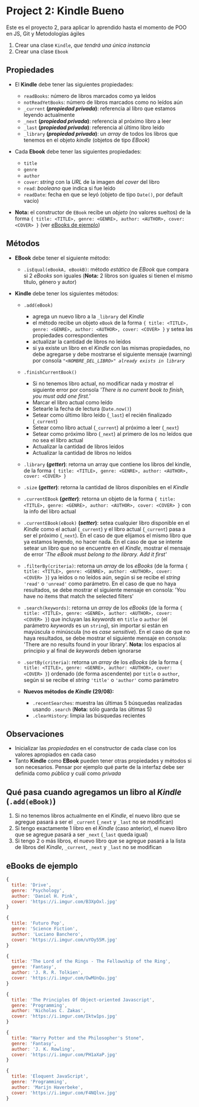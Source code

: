 # Project 2: Kindle Bueno

Este es el proyecto 2, para aplicar lo aprendido hasta el momento de POO en JS, Git y Metodologías ágiles

1. Crear una clase `Kindle`, _que tendrá una única instancia_
2. Crear una clase `Ebook`

## Propiedades

- El **Kindle** debe tener las siguientes propiedades:

  - `readBooks`: número de libros marcados como ya leídos
  - `notReadYetBooks`: número de libros marcados como no leídos aún
  - `_current` **(_propiedad privada_)**: referencia al libro que estamos leyendo actualmente
  - `_next` **(_propiedad privada_)**: referencia al próximo libro a leer
  - `_last` **(_propiedad privada_)**: referencia al último libro leído
  - `_library` **(_propiedad privada_)**: un _array_ de todos los libros que tenemos en el objeto _kindle_ (objetos de tipo _EBook_)

- Cada **Ebook** debe tener las siguientes propiedades:

  - `title`
  - `genre`
  - `author`
  - `cover`: _string_ con la _URL_ de la imagen del _cover_ del libro
  - `read`: _booleano_ que indica si fue leído
  - `readDate`: fecha en que se leyó (objeto de tipo `Date()`, por default vacío)

- **Nota:** el constructor de `EBook` recibe un _objeto_ (no valores sueltos) de la forma `{ title: <TITLE>, genre: <GENRE>, author: <AUTHOR>, cover: <COVER> }` (ver [eBooks de ejemplo](https://github.com/undefinedschool/project-2-kindle-bueno#ebooks-de-ejemplo))

## Métodos

- **EBook** debe tener el siguiente método:

  - `.isEqual(eBookA, eBookB)`: método _estático_ de _EBook_ que compara si 2 _eBooks_ son iguales (**Nota:** 2 libros son iguales si tienen el mismo título, género y autor)

- **Kindle** debe tener los siguientes métodos:

  - `.add(eBook)`

    - agrega un nuevo libro a la `_library` del _Kindle_
    - el método recibe un objeto `eBook` de la forma `{ title: <TITLE>, genre: <GENRE>, author: <AUTHOR>, cover: <COVER> }` y setea las propiedades correspondientes
    - actualizar la cantidad de libros no leídos
    - si ya existe un libro en el _Kindle_ con las mismas propiedades, no debe agregarse y debe mostrarse el siguiente mensaje (warning) por consola _`"<NOMBRE_DEL_LIBRO>" already exists in library`_

  - `.finishCurrentBook()`

    - Si no tenemos libro actual, no modificar nada y mostrar el siguiente error por consola _'There is no current book to finish, you must add one first.'_
    - Marcar el libro actual como leído
    - Setearle la fecha de lectura (`Date.now()`)
    - Setear como último libro leído (`_last`) el recién finalizado (`_current`)
    - Setear como libro actual (`_current`) al próximo a leer (`_next`)
    - Setear como próximo libro (`_next`) al primero de los no leídos que no sea el libro actual
    - Actualizar la cantidad de libros leídos
    - Actualizar la cantidad de libros no leídos

  - `.library` **(_getter_)**: retorna un array que contiene los libros del kindle, de la forma `{ title: <TITLE>, genre: <GENRE>, author: <AUTHOR>, cover: <COVER> }`

  - `.size` **(_getter_)**: retorna la cantidad de libros disponibles en el _Kindle_

  - `.currentEBook` **(_getter_)**: retorna un objeto de la forma `{ title: <TITLE>, genre: <GENRE>, author: <AUTHOR>, cover: <COVER> }` con la info del libro actual

  - `.currentEBook(eBook)` **(_setter_)**: setea cualquier libro disponible en el _Kindle_ como el actual (`_current`) y el libro actual (`_current`) pasa a ser el próximo (`_next`). En el caso de que elijamos el mismo libro que ya estamos leyendo, no hacer nada. En el caso de que se intente setear un libro que no se encuentre en el _Kindle_, mostrar el mensaje de error _'The eBook must belong to the library. Add it first'_

  - `.filterBy(criteria)`: retorna un _array_ de los _eBooks_ (de la forma `{ title: <TITLE>, genre: <GENRE>, author: <AUTHOR>, cover: <COVER> }`) ya leídos o no leídos aún, según si se recibe el _string_ `'read'` o `'unread'` como parámetro. En el caso de que no haya resultados, se debe mostrar el siguiente mensaje en consola: 'You have no items that match the selected filters'

  - `.search(keywords)`: retorna un _array_ de los _eBooks_ (de la forma `{ title: <TITLE>, genre: <GENRE>, author: <AUTHOR>, cover: <COVER> }`) que incluyan las _keywords_ en `title` o `author` (el parámetro _keywords_ es un `string`), sin importar si están en mayúscula o minúscula (no es _case sensitive_). En el caso de que no haya resultados, se debe mostrar el siguiente mensaje en consola: 'There are no results found in your library'. **Nota:** los espacios al principio y al final de _keywords_ deben ignorarse

  - `.sortBy(criteria)`: retorna un _array_ de los _eBooks_ (de la forma `{ title: <TITLE>, genre: <GENRE>, author: <AUTHOR>, cover: <COVER> }`) ordenado (de forma ascendente) por `title` o `author`, según si se recibe el _string_ `'title'` o `'author'` como parámetro

  - **Nuevos métodos de _Kindle_ (29/08):**

    - `.recentSearches`: muestra las últimas 5 búsquedas realizadas usando `.search` (**Nota:** sólo guarda las últimas 5)
    - `.clearHistory`: limpia las búsquedas recientes

## Observaciones

- Inicializar las _propiedades_ en el constructor de cada clase con los valores apropiados en cada caso
- Tanto **Kindle** como **EBook** pueden tener otras propiedades y métodos si son necesarios. Pensar por ejemplo qué parte de la interfaz debe ser definida como _pública_ y cuál como _privada_

## Qué pasa cuando agregamos un libro al _Kindle_ (`.add(eBook)`)

1. Si no tenemos libros actualmente en el _Kindle_, el nuevo libro que se agregue pasará a ser el `_current` (`_next` y `_last` no se modifican)
2. Si tengo exactamente 1 libro en el _Kindle_ (caso anterior), el nuevo libro que se agregue pasará a ser `_next` (`_last` queda igual)
3. Si tengo 2 o más libros, el nuevo libro que se agregue pasará a la lista de libros del _Kindle_, `_current`, `_next` y `_last` no se modifican

## eBooks de ejemplo

```js
{
  title: 'Drive',
  genre: 'Psychology',
  author: 'Daniel H. Pink',
  cover: 'https://i.imgur.com/B3XpOxl.jpg'
}
```

```js
{
  title: 'Futuro Pop',
  genre: 'Science Fiction',
  author: 'Luciano Banchero',
  cover: 'https://i.imgur.com/uYOy55M.jpg'
}
```

```js
{
  title: 'The Lord of the Rings - The Fellowship of the Ring',
  genre: 'Fantasy',
  author: 'J. R. R. Tolkien',
  cover: 'https://i.imgur.com/OwMUnQu.jpg'
}
```

```js
{
  title: 'The Principles Of Object-oriented Javascript',
  genre: 'Programming',
  author: 'Nicholas C. Zakas',
  cover: 'https://i.imgur.com/Iktw1ps.jpg'
}
```

```js
{
  title: "Harry Potter and the Philosopher's Stone",
  genre: 'Fantasy',
  author: 'J. K. Rowling',
  cover: 'https://i.imgur.com/PH1aXaP.jpg'
}
```

```js
{
  title: 'Eloquent JavaScript',
  genre: 'Programming',
  author: 'Marijn Haverbeke',
  cover: 'https://i.imgur.com/F4NQlvx.jpg'
}
```
